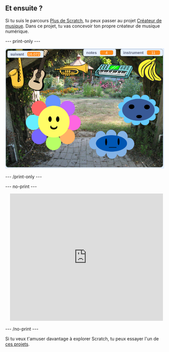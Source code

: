 ## Et ensuite ?

Si tu suis le parcours [Plus de Scratch](https://projects.raspberrypi.org/en/pathways/further-scratch), tu peux passer au projet [Créateur de musique](https://projects.raspberrypi.org/en/projects/music-maker). Dans ce projet, tu vas concevoir ton propre créateur de musique numérique.

--- print-only ---

![Projet de créateur de musique](images/music_maker.png)

--- /print-only ---

--- no-print ---

<div class="scratch-preview" style="margin-left: 15px;">
  <iframe allowtransparency="true" width="485" height="402" src="https://scratch.mit.edu/projects/embed/520146902/?autostart=false" frameborder="0"></iframe>
</div>

--- /no-print ---

Si tu veux t'amuser davantage à explorer Scratch, tu peux essayer l'un de [ces projets](https://projects.raspberrypi.org/en/projects?software%5B%5D=scratch&curriculum%5B%5D=%201).
